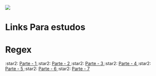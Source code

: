 ![](https://media.giphy.com/media/lMsT2f47tDxFMYdJMC/giphy-downsized.gif)

# Links Para estudos
<h1>Regex</h1>
:star2: <a href="https://medium.com/trainingcenter/entendendo-de-uma-vez-por-todas-express%C3%B5es-regulares-parte-1-introdu%C3%A7%C3%A3o-dfe63e289dc3" target="_blank">Parte - 1 </a>
:star2: <a href="https://medium.com/trainingcenter/entendendo-de-uma-vez-por-todas-express%C3%B5es-regulares-3538d42870f3" target="_blank">Parte - 2 </a>
:star2: <a href="https://medium.com/trainingcenter/expressoes-regulares-parte-3-8fbd6b20a5f6" target="_blank">Parte - 3 </a>
:star2: <a href="https://medium.com/trainingcenter/expressoes-regulares-parte-4-92c41516e80c" target="_blank">Parte - 4 </a>
:star2: <a href="https://medium.com/trainingcenter/entendendo-de-uma-vez-por-todas-express%C3%B5es-regulares-parte-5-5ffd39138f2" target="_blank">Parte - 5 </a>
:star2: <a href="https://medium.com/trainingcenter/expressoes-regulares-parte-6-85804a357767" target="_blank">Parte - 6 </a>
:star2: <a href="https://medium.com/trainingcenter/entendendo-de-uma-vez-por-todas-express%C3%B5es-regulares-parte-7-66be1ac1f72d" target="_blank">Parte - 7 </a>
